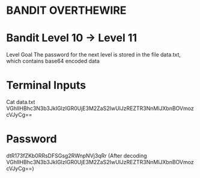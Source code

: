 # BANDIT OVERTHEWIRE

# Bandit Level 10 → Level 11
Level Goal
The password for the next level is stored in the file data.txt, which contains base64 encoded data

# Terminal Inputs
  Cat data.txt
    VGhlIHBhc3N3b3JkIGlzIGR0UjE3M2ZaS2IwUlJzREZTR3NnMlJXbnBOVmozcVJyCg== 
  
# Password
  dtR173fZKb0RRsDFSGsg2RWnpNVj3qRr 
  (After decoding VGhlIHBhc3N3b3JkIGlzIGR0UjE3M2ZaS2IwUlJzREZTR3NnMlJXbnBOVmozcVJyCg==)